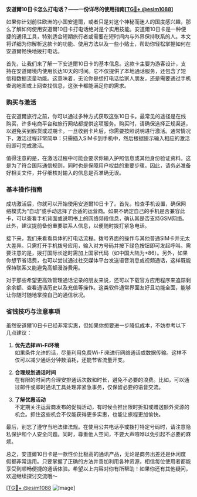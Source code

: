 **安道爾10日卡怎么打电话？——一份详尽的使用指南[[TG💪+ @esim1088](https://t.me/s/esim1088)]**

如果你计划前往欧洲的小国安道爾，或者只是对这个神秘而迷人的国度感兴趣，那么了解如何使用安道爾10日卡打电话绝对是个实用技能。安道爾10日卡是一种便捷的通讯工具，特别适合短期旅行者或需要在短时间内与外界保持联系的人。本文将详细为你解析这款卡的功能、使用方法以及一些小贴士，帮助你轻松掌握如何在安道爾畅快地拨打电话。

首先，让我们来了解一下安道爾10日卡的基本信息。这款卡主要为游客设计，支持在安道爾境内使用长达10天的时间。它不仅提供了本地通话服务，还包含了短信和数据流量功能。这意味着，无论你是想打电话给家人朋友，还是需要通过手机查询地图或上网查找信息，这张卡都能满足你的需求。

### **购买与激活**

在安道爾旅行之前，你可以通过多种方式获取这张10日卡。最常见的途径是在线购买，许多电商平台和旅行网站都提供这项服务。购买时，请确保选择正规渠道，以避免买到假货或过期卡。一旦收到卡片后，你需要按照说明进行激活。通常情况下，激活过程非常简单：只需插入SIM卡到手机中，然后根据提示输入相应的激活码即可完成激活。

值得注意的是，在激活过程中可能会要求你输入护照信息或其他身份验证资料。这是为了符合国际通信规则，同时也是保障用户权益的重要步骤。因此，请务必准备好相关文件，并仔细核对输入的信息是否准确无误。

### **基本操作指南**

成功激活后，你就可以开始使用安道爾10日卡了。首先，检查手机设置，确保网络模式为“自动”或手动选择了合适的运营商。如果不确定自己的手机是否兼容此卡，可以查看手机背面或说明书上的网络频段信息，确认其是否支持GSM网络。此外，建议提前备份重要联系人信息，以便随时拨打紧急电话。

接下来，我们来看看具体的打电话流程。拨号界面的操作与其他普通SIM卡并无太大差异。只需打开手机拨号应用，输入对方号码并按下绿色按钮即可发起呼叫。需要注意的是，拨打国际长途时需加上国家代码（如中国大陆为+86）。另外，如果你想节省话费，也可以尝试通过社交媒体平台发送语音消息或视频通话，这样既能保持联系又能避免高额漫游费用。

对于那些希望更高效管理通话记录的朋友来说，还可以下载官方应用程序来追踪剩余余额、查看通话历史以及充值等操作。这类软件通常界面友好且功能全面，能够让你随时随地掌控自己的通信状况。

### **省钱技巧与注意事项**

虽然安道爾10日卡已经非常实惠，但如果你想要进一步降低成本，不妨参考以下几点建议：

1. **优先选择Wi-Fi环境**  
   如果条件允许的话，尽量利用免费Wi-Fi来进行网络通话或数据传输。这样不仅可以减少通话分钟数消耗，还能节省流量开支。
   
2. **合理规划通话时间**  
   在有限的时间内合理安排通话次数和时长，避免不必要的浪费。比如，可以通过邮件或即时通讯工具处理非紧急事务，仅保留必要的语音交流。

3. **了解优惠活动**  
   不定期关注运营商发布的促销活动，有时候会推出限时折扣或赠送额外资源的机会。抓住这些机会不仅能获得更多实惠，也能让旅程更加愉快。

最后，别忘了遵守当地法律法规。在使用公共电话亭或拨打特定号码时，请注意隐私保护和个人安全问题。同时，尊重他人空间，不要大声喧哗以免引起不必要的麻烦。

总之，安道爾10日卡是一款性价比极高的通讯产品，无论是商务出差还是休闲度假都非常适用。只要掌握了正确的方法并善加利用各种资源，相信每位使用者都能享受到顺畅便捷的通话体验。希望以上内容对你有所帮助！如果你还有其他疑问，欢迎继续探讨交流哦～

[[TG💪+ @esim1088](https://t.me/s/esim1088) ![Image](https://i.postimg.cc/4NQfJmqS/Snipaste-2025-05-13-00-14-12.png)]